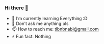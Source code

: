 ### Hi there 👋


- 🌱 I’m currently learning Everything :D
- 💬 Don't ask me anything pls
- 📫 How to reach me: tlbnbnabi@gmail.com
- ⚡ Fun fact: Nothing 

